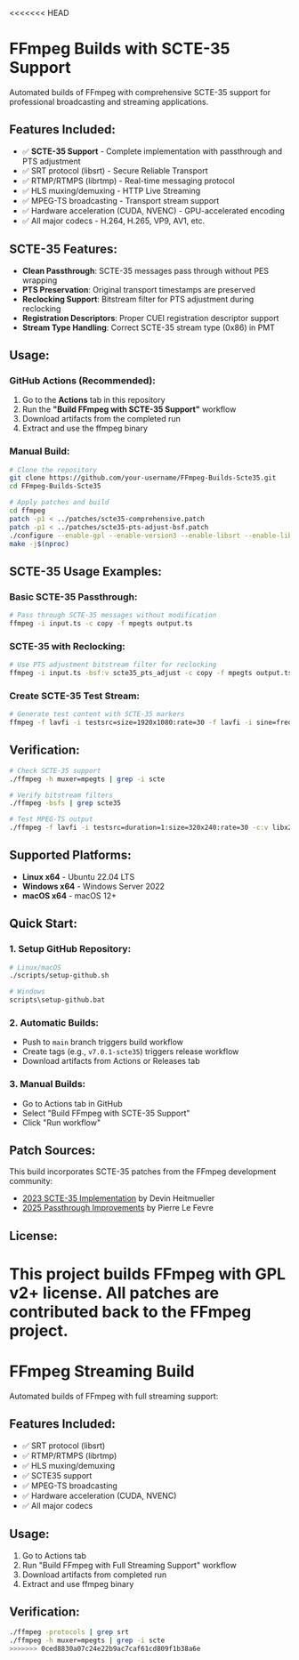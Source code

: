 <<<<<<< HEAD
# FFmpeg Builds with SCTE-35 Support

Automated builds of FFmpeg with comprehensive SCTE-35 support for professional broadcasting and streaming applications.

## Features Included:
- ✅ **SCTE-35 Support** - Complete implementation with passthrough and PTS adjustment
- ✅ SRT protocol (libsrt) - Secure Reliable Transport
- ✅ RTMP/RTMPS (librtmp) - Real-time messaging protocol
- ✅ HLS muxing/demuxing - HTTP Live Streaming
- ✅ MPEG-TS broadcasting - Transport stream support
- ✅ Hardware acceleration (CUDA, NVENC) - GPU-accelerated encoding
- ✅ All major codecs - H.264, H.265, VP9, AV1, etc.

## SCTE-35 Features:
- **Clean Passthrough**: SCTE-35 messages pass through without PES wrapping
- **PTS Preservation**: Original transport timestamps are preserved
- **Reclocking Support**: Bitstream filter for PTS adjustment during reclocking
- **Registration Descriptors**: Proper CUEI registration descriptor support
- **Stream Type Handling**: Correct SCTE-35 stream type (0x86) in PMT

## Usage:

### GitHub Actions (Recommended):
1. Go to the **Actions** tab in this repository
2. Run the **"Build FFmpeg with SCTE-35 Support"** workflow
3. Download artifacts from the completed run
4. Extract and use the ffmpeg binary

### Manual Build:
```bash
# Clone the repository
git clone https://github.com/your-username/FFmpeg-Builds-Scte35.git
cd FFmpeg-Builds-Scte35

# Apply patches and build
cd ffmpeg
patch -p1 < ../patches/scte35-comprehensive.patch
patch -p1 < ../patches/scte35-pts-adjust-bsf.patch
./configure --enable-gpl --enable-version3 --enable-libsrt --enable-libx264 --enable-libx265
make -j$(nproc)
```

## SCTE-35 Usage Examples:

### Basic SCTE-35 Passthrough:
```bash
# Pass through SCTE-35 messages without modification
ffmpeg -i input.ts -c copy -f mpegts output.ts
```

### SCTE-35 with Reclocking:
```bash
# Use PTS adjustment bitstream filter for reclocking
ffmpeg -i input.ts -bsf:v scte35_pts_adjust -c copy -f mpegts output.ts
```

### Create SCTE-35 Test Stream:
```bash
# Generate test content with SCTE-35 markers
ffmpeg -f lavfi -i testsrc=size=1920x1080:rate=30 -f lavfi -i sine=frequency=1000 -c:v libx264 -c:a aac -f mpegts -muxrate 5000000 output.ts
```

## Verification:
```bash
# Check SCTE-35 support
./ffmpeg -h muxer=mpegts | grep -i scte

# Verify bitstream filters
./ffmpeg -bsfs | grep scte35

# Test MPEG-TS output
./ffmpeg -f lavfi -i testsrc=duration=1:size=320x240:rate=30 -c:v libx264 -f mpegts test.ts
```

## Supported Platforms:
- **Linux x64** - Ubuntu 22.04 LTS
- **Windows x64** - Windows Server 2022
- **macOS x64** - macOS 12+

## Quick Start:

### 1. Setup GitHub Repository:
```bash
# Linux/macOS
./scripts/setup-github.sh

# Windows
scripts\setup-github.bat
```

### 2. Automatic Builds:
- Push to `main` branch triggers build workflow
- Create tags (e.g., `v7.0.1-scte35`) triggers release workflow
- Download artifacts from Actions or Releases tab

### 3. Manual Builds:
- Go to Actions tab in GitHub
- Select "Build FFmpeg with SCTE-35 Support"
- Click "Run workflow"

## Patch Sources:
This build incorporates SCTE-35 patches from the FFmpeg development community:
- [2023 SCTE-35 Implementation](https://ffmpeg.org/pipermail/ffmpeg-devel/2023-July/312420.html) by Devin Heitmueller
- [2025 Passthrough Improvements](https://ffmpeg.org/pipermail/ffmpeg-devel/2025-June/344978.html) by Pierre Le Fevre

## License:
This project builds FFmpeg with GPL v2+ license. All patches are contributed back to the FFmpeg project.
=======
# FFmpeg Streaming Build

Automated builds of FFmpeg with full streaming support:

## Features Included:
- ✅ SRT protocol (libsrt)
- ✅ RTMP/RTMPS (librtmp) 
- ✅ HLS muxing/demuxing
- ✅ SCTE35 support
- ✅ MPEG-TS broadcasting
- ✅ Hardware acceleration (CUDA, NVENC)
- ✅ All major codecs

## Usage:
1. Go to Actions tab
2. Run "Build FFmpeg with Full Streaming Support" workflow
3. Download artifacts from completed run
4. Extract and use ffmpeg binary

## Verification:
```bash
./ffmpeg -protocols | grep srt
./ffmpeg -h muxer=mpegts | grep -i scte
>>>>>>> 0ced8830a07c24e22b9ac7caf61cd809f1b38a6e
